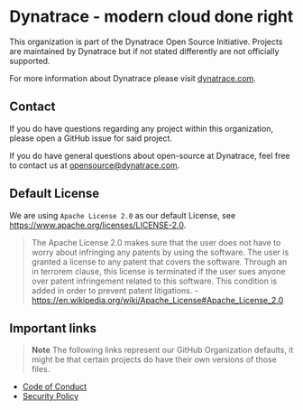 # Dynatrace - modern cloud done right

This organization is part of the Dynatrace Open Source Initiative.
Projects are maintained by Dynatrace but if not stated differently are not officially supported.

For more information about Dynatrace please visit [dynatrace.com](https://www.dynatrace.com/).

## Contact

If you do have questions regarding any project within this organization, please open a GitHub issue for said project.

If you do have general questions about open-source at Dynatrace, feel free to contact us at <opensource@dynatrace.com>.

## Default License

We are using `Apache License 2.0` as our default License, see <https://www.apache.org/licenses/LICENSE-2.0>.

> The Apache License 2.0 makes sure that the user does not have to worry about infringing any patents by using the software. The user is granted a license to any patent that covers the software. Through an in terrorem clause, this license is terminated if the user sues anyone over patent infringement related to this software. This condition is added in order to prevent patent litigations. - <https://en.wikipedia.org/wiki/Apache_License#Apache_License_2.0>

## Important links

> **Note**
> The following links represent our GitHub Organization defaults, it might be that certain projects do have their own versions of those files.

- [Code of Conduct](.github/blob/main/CODE_OF_CONDUCT.md)
- [Security Policy](.github/blob/main/SECURITY.md)
